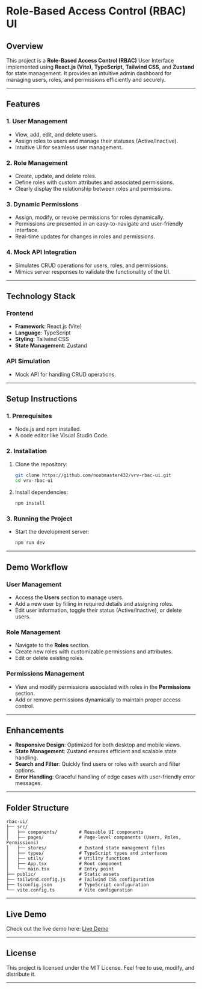 # Role-Based Access Control (RBAC) UI  

## **Overview**  

This project is a **Role-Based Access Control (RBAC)** User Interface implemented using **React.js (Vite)**, **TypeScript**, **Tailwind CSS**, and **Zustand** for state management. It provides an intuitive admin dashboard for managing users, roles, and permissions efficiently and securely.  

---

## **Features**  

### **1. User Management**  
- View, add, edit, and delete users.  
- Assign roles to users and manage their statuses (Active/Inactive).  
- Intuitive UI for seamless user management.  

### **2. Role Management**  
- Create, update, and delete roles.  
- Define roles with custom attributes and associated permissions.  
- Clearly display the relationship between roles and permissions.  

### **3. Dynamic Permissions**  
- Assign, modify, or revoke permissions for roles dynamically.  
- Permissions are presented in an easy-to-navigate and user-friendly interface.  
- Real-time updates for changes in roles and permissions.  

### **4. Mock API Integration**  
- Simulates CRUD operations for users, roles, and permissions.  
- Mimics server responses to validate the functionality of the UI.  

---

## **Technology Stack**  

### **Frontend**  
- **Framework**: React.js (Vite)
- **Language**: TypeScript
- **Styling**: Tailwind CSS
- **State Management**: Zustand

### **API Simulation**  
- Mock API for handling CRUD operations.  

---

## **Setup Instructions**  

### **1. Prerequisites**  
- Node.js and npm installed.  
- A code editor like Visual Studio Code.  

### **2. Installation**  
1. Clone the repository:  
   ```bash  
   git clone https://github.com/noobmaster432/vrv-rbac-ui.git
   cd vrv-rbac-ui
   ```  
2. Install dependencies:  
   ```bash  
   npm install
   ```  

### **3. Running the Project**  
- Start the development server:  
  ```bash  
  npm run dev 
  ```  

---

## **Demo Workflow**  

### **User Management**  
- Access the **Users** section to manage users.  
- Add a new user by filling in required details and assigning roles.  
- Edit user information, toggle their status (Active/Inactive), or delete users.  

### **Role Management**  
- Navigate to the **Roles** section.  
- Create new roles with customizable permissions and attributes.  
- Edit or delete existing roles.  

### **Permissions Management**  
- View and modify permissions associated with roles in the **Permissions** section.  
- Add or remove permissions dynamically to maintain proper access control.  

---

## **Enhancements**  

- **Responsive Design**: Optimized for both desktop and mobile views.  
- **State Management**: Zustand ensures efficient and scalable state handling.  
- **Search and Filter**: Quickly find users or roles with search and filter options.  
- **Error Handling**: Graceful handling of edge cases with user-friendly error messages.  

---

## **Folder Structure**  
```plaintext  
rbac-ui/  
├── src/  
│   ├── components/        # Reusable UI components  
│   ├── pages/             # Page-level components (Users, Roles, Permissions)  
│   ├── stores/            # Zustand state management files  
│   ├── types/             # TypeScript types and interfaces  
│   ├── utils/             # Utility functions  
│   ├── App.tsx            # Root component  
│   └── main.tsx           # Entry point  
├── public/                # Static assets  
├── tailwind.config.js     # Tailwind CSS configuration  
├── tsconfig.json          # TypeScript configuration  
└── vite.config.ts         # Vite configuration  
```  

---

## **Live Demo**  
Check out the live demo here: [Live Demo](https://vrv-rbac-ui.vercel.app/)  

---

## **License**  
This project is licensed under the MIT License. Feel free to use, modify, and distribute it.  

------------
